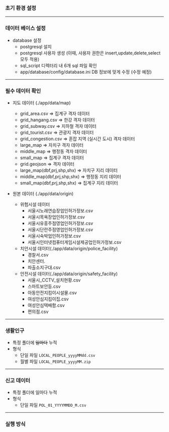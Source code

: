 
### 초기 환경 설정

***
### 데이터 베이스 설정
- database 설정
  - postgresql 설치 
  - postgresql 사용자 생성 (이때, 사용자 권한은 insert,update,delete,select 모두 적용)
  - sql_script 디렉터리 내 6개 sql 파일 확인
  - app/database/config/database.ini DB 정보에 맞게 수정 (수정 예정)
***
### 필수 데이터 확인
- 지도 데이터 (./app/data/map)
  - grid_area.csv => 집계구 격자 데이터
  - grid_hangang.csv => 한강 격자 데이터
  - grid_subway.csv => 지하철 격자 데이터
  - grid_tourist.csv => 관광지 격자 데이터
  - grid_congestion.csv => 혼잡 지역 (실시간 도시) 격자 데이터
  - large_map => 자치구 격자 데이터
  - middle_map => 행정동 격자 데이터
  - small_map => 집계구 격자 데이터
  - grid.geojson => 격자 데이터
  - large_map(dbf,prj,shp,shx) => 자치구 지리 데이터
  - middle_map(dbf,prj,shp,shx) => 행정동 지리 데이터
  - small_map(dbf,prj,shp,shx) => 집계구 지리 데이터 


- 원본 데이터 (./app/data/origin)
  - 위험시설 데이터
    - 서울시노래연습장업인허가정보.csv  
    - 서울시목욕장업인허가정보.csv  
    - 서울시유흥주점영업인허가정보.csv 
    - 서울시단란주점영업인허가정보.csv
    - 서울시숙박업인허가정보.csv   
    - 서울시인터넷컴퓨터게임시설제공업인허가정보.csv
  - 치안시설 데이터(./app/data/origin/police_facility)
    - 경찰서.csv 
    - 치안센터.
    - 파출소지구대.csv
  - 안전시설 데이터(./app/data/origin/safety_facility)
    - 서울시_CCTV_설치현황.csv 
    - 스마트보안등.csv  
    - 아동안전지킴이시설물.csv  
    - 여성안심지킴이집.csv 
    - 여성안심택배함.csv
    - 편의점.csv
***
###  생활인구 
- 특정 폴더에 ~~일마다~~ 누적
- 형식
  - 단일 파일 `LOCAL_PEOPLE_yyyyMMdd.csv`
  - 월별 파일 `LOCAL_PEOPLE_yyyyMM.zip`
***
###  신고 데이터 
- 특정 폴더에 일마다 누적
- 형식 
  - 단일 파일 `POL_01_YYYYMMDD_M.csv `
***
### 실행 방식